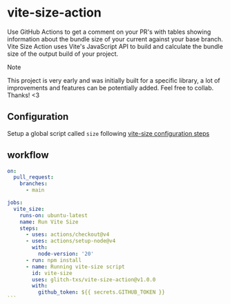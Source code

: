 # vite-size-action

Use GitHub Actions to get a comment on your PR's with tables showing information about the bundle size of your current against your base branch. Vite Size Action uses Vite's JavaScript API to build and calculate the bundle size of the output build of your project.

> [!NOTE]
> This project is very early and was initially built for a specific library, a lot of improvements and features can be potentially added. Feel free to collab. Thanks! <3

## Configuration

Setup a global script called `size` following [vite-size configuration steps](https://github.com/glitch-txs/vite-size?tab=readme-ov-file#vite-size)

## workflow

````yml
on:
  pull_request:
    branches:
      - main

jobs:
  vite_size:
    runs-on: ubuntu-latest
    name: Run Vite Size
    steps:
      - uses: actions/checkout@v4
      - uses: actions/setup-node@v4
        with:
          node-version: '20'
      - run: npm install
      - name: Running vite-size script
        id: vite-size
        uses: glitch-txs/vite-size-action@v1.0.0
        with:
          github_token: ${{ secrets.GITHUB_TOKEN }}
```
